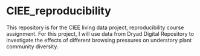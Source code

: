 # CIEE_reproducibility
This repository is for the CIEE living data project, reproducibility course assignment. For this project, I will use data from Dryad Digital Repository to investigate the effects of different browsing pressures on understory plant community diversity. 
